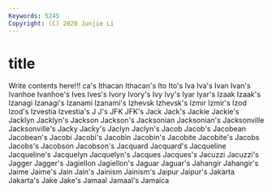```yaml
---
Keywords: 5245
Copyright: (C) 2020 Junjie Li
---
```


# title

Write contents here!!!
ca's 
Ithacan 
Ithacan's 
Ito 
Ito's 
Iva 
Iva's 
Ivan 
Ivan's
Ivanhoe 
Ivanhoe's 
Ives 
Ives's 
Ivory 
Ivory's 
Ivy 
Ivy's 
Iyar 
Iyar's
Izaak 
Izaak's 
Izanagi 
Izanagi's 
Izanami 
Izanami's 
Izhevsk 
Izhevsk's 
Izmir 
Izmir's
Izod 
Izod's 
Izvestia 
Izvestia's 
J 
J's 
JFK 
JFK's 
Jack 
Jack's
Jackie 
Jackie's 
Jacklyn 
Jacklyn's 
Jackson 
Jackson's 
Jacksonian 
Jacksonian's 
Jacksonville 
Jacksonville's
Jacky 
Jacky's 
Jaclyn 
Jaclyn's 
Jacob 
Jacob's 
Jacobean 
Jacobean's 
Jacobi 
Jacobi's
Jacobin 
Jacobin's 
Jacobite 
Jacobite's 
Jacobs 
Jacobs's 
Jacobson 
Jacobson's 
Jacquard 
Jacquard's
Jacqueline 
Jacqueline's 
Jacquelyn 
Jacquelyn's 
Jacques 
Jacques's 
Jacuzzi 
Jacuzzi's 
Jagger 
Jagger's
Jagiellon 
Jagiellon's 
Jaguar 
Jaguar's 
Jahangir 
Jahangir's 
Jaime 
Jaime's 
Jain 
Jain's
Jainism 
Jainism's 
Jaipur 
Jaipur's 
Jakarta 
Jakarta's 
Jake 
Jake's 
Jamaal 
Jamaal's
Jamaica 
